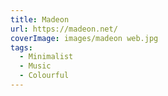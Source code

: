 ```yaml
---
title: Madeon
url: https://madeon.net/
coverImage: images/madeon web.jpg
tags:
  - Minimalist
  - Music
  - Colourful
---
```

